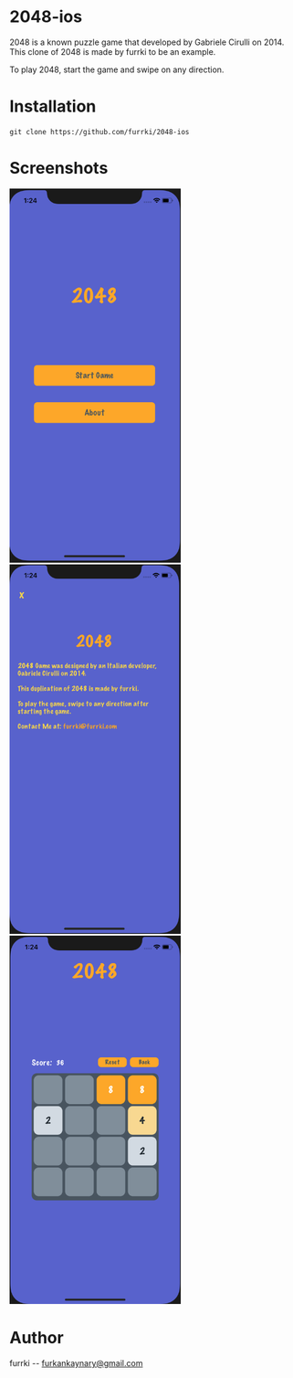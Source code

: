 # 2048-ios
2048 is a known puzzle game that developed by Gabriele Cirulli on 2014. This clone of 2048 is made by furrki to be an example.

To play 2048, start the game and swipe on any direction.

# Installation

```
git clone https://github.com/furrki/2048-ios
```

# Screenshots
<img src="Screenshots/ss1.png?raw=true" width="300"> 
<img src="Screenshots/ss2.png?raw=true" width="300"> 
<img src="Screenshots/ss3.png?raw=true" width="300">  

# Author
furrki -- furkankaynary@gmail.com
